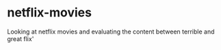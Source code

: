 # netflix-movies
Looking at netflix movies and evaluating the content between terrible and great flix'

